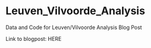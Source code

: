 # Leuven_Vilvoorde_Analysis
Data and Code for Leuven/Vilvoorde Analysis Blog Post

Link to blogpost: HERE
